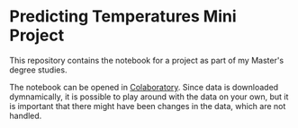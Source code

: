 # Predicting Temperatures Mini Project

This repository contains the notebook for a project as part of my Master's degree studies.

The notebook can be opened in [Colaboratory](https://colab.research.google.com/github/daniilgaltsev/predicting_temperatures_mini_project/blob/main/predict_temperatures.ipynb?hl=en). Since data is downloaded dymnamically, it is possible to play around with the data on your own, but it is important that there might have been changes in the data, which are not handled.
